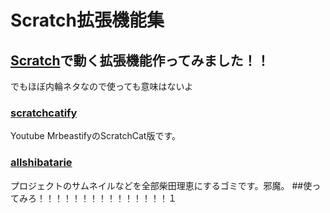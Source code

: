 # Scratch拡張機能集
## [Scratch](https://scratch.mit.edu)で動く拡張機能作ってみました！！
でもほぼ内輪ネタなので使っても意味はないよ
### [scratchcatify](https://github.com/13kakeru13/scratchcatsextention/tree/main/scratchcatify)
Youtube MrbeastifyのScratchCat版です。
### [allshibatarie](https://github.com/13kakeru13/scratchcatsextention/tree/main/allshibatarie)
プロジェクトのサムネイルなどを全部柴田理恵にするゴミです。邪魔。
##使ってみろ！！！！！！！！！！！！！！！１
